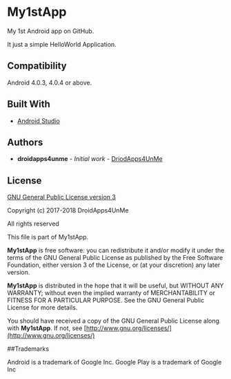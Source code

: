 # My1stApp

My 1st Android app on GitHub.

It just a simple HelloWorld Application.

## Compatibility
Android 4.0.3, 4.0.4 or above.

## Built With

* [Android Studio](http://developer.android.com/sdk/)

## Authors

* **droidapps4unme** - *Initial work* - [DriodApps4UnMe](https://github.com/Droidapps4unme)


## License

[GNU General Public License version 3](http://www.gnu.org/licenses/gpl.txt)

Copyright (c) 2017-2018 DroidApps4UnMe

All rights reserved

This file is part of My1stApp.

**My1stApp** is free software: you can redistribute it and/or modify it under the terms of the GNU General Public License as published by the Free Software Foundation, either version 3 of the License, or (at your discretion) any later version.

**My1stApp** is distributed in the hope that it will be useful, but WITHOUT ANY WARRANTY; without even the implied warranty of MERCHANTABILITY or FITNESS FOR A PARTICULAR PURPOSE. See the GNU General Public License for more details.

You should have received a copy of the GNU General Public License along with **My1stApp**. If not, see [http://www.gnu.org/licenses/](http://www.gnu.org/licenses/)


##Trademarks

Android is a trademark of Google Inc. Google Play is a trademark of Google Inc




